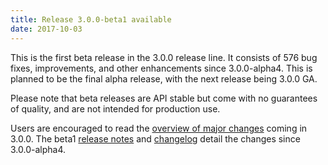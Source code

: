```yaml
---
title: Release 3.0.0-beta1 available
date: 2017-10-03
---
```

<!---
  Licensed under the Apache License, Version 2.0 (the "License");
  you may not use this file except in compliance with the License.
  You may obtain a copy of the License at

   http://www.apache.org/licenses/LICENSE-2.0

  Unless required by applicable law or agreed to in writing, software
  distributed under the License is distributed on an "AS IS" BASIS,
  WITHOUT WARRANTIES OR CONDITIONS OF ANY KIND, either express or implied.
  See the License for the specific language governing permissions and
  limitations under the License. See accompanying LICENSE file.
-->

This is the first beta release in the 3.0.0 release line. It consists of 576 bug fixes, improvements, and other enhancements since 3.0.0-alpha4. This is planned to be the final alpha release, with the next release being 3.0.0 GA.

Please note that beta releases are API stable but come with no guarantees of quality, and are not intended for production use.

Users are encouraged to read the [overview of major changes](https://hadoop.apache.org/docs/r3.0.0-beta1/index.html) coming
in 3.0.0. The beta1 [release notes](https://hadoop.apache.org/docs/r3.0.0-beta1/hadoop-project-dist/hadoop-common/release/3.0.0-beta1/RELEASENOTES.3.0.0-beta1.html)
and [changelog](https://hadoop.apache.org/docs/r3.0.0-beta1/hadoop-project-dist/hadoop-common/release/3.0.0-beta1/CHANGES.3.0.0-beta1.html) detail the changes since 3.0.0-alpha4.
